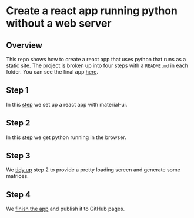 # Create a react app running python without a web server

## Overview

This repo shows how to create a react app that uses python that
runs as a static site. The project is broken up into four steps with a `README.md`
in each folder. You can see the final app [here](https://rob-blackbourn.github.io/demo-react-pyodide/).

## Step 1

In this [step](https://github.com/rob-blackbourn/blog-react-python/tree/master/step1) we set up a react app with material-ui.

## Step 2

In this [step](https://github.com/rob-blackbourn/blog-react-python/tree/master/step2) we get python running in the browser.

## Step 3

We [tidy up](https://github.com/rob-blackbourn/blog-react-python/tree/master/step3) step 2 to provide a pretty loading screen
and generate some matrices.

## Step 4

We [finish the app](https://github.com/rob-blackbourn/blog-react-python/tree/master/step4) and publish it to GitHub pages.
